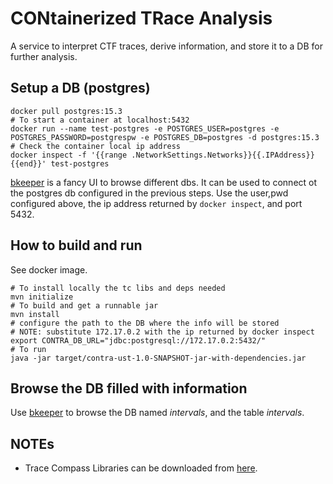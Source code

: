 # CONtainerized TRace Analysis

A service to interpret CTF traces, derive information, and store it to
a DB for further analysis.

## Setup a DB (postgres)

```
docker pull postgres:15.3
# To start a container at localhost:5432
docker run --name test-postgres -e POSTGRES_USER=postgres -e POSTGRES_PASSWORD=postgrespw -e POSTGRES_DB=postgres -d postgres:15.3
# Check the container local ip address
docker inspect -f '{{range .NetworkSettings.Networks}}{{.IPAddress}}{{end}}' test-postgres
```

[bkeeper][bkeeper] is a fancy UI to browse different dbs.
It can be used to connect ot the postgres db configured in the previous
steps. Use the user,pwd configured above, the ip address returned by
```docker inspect```, and port 5432.

## How to build and run

See docker image.

```
# To install locally the tc libs and deps needed
mvn initialize
# To build and get a runnable jar
mvn install
# configure the path to the DB where the info will be stored
# NOTE: substitute 172.17.0.2 with the ip returned by docker inspect
export CONTRA_DB_URL="jdbc:postgresql://172.17.0.2:5432/"
# To run
java -jar target/contra-ust-1.0-SNAPSHOT-jar-with-dependencies.jar
```

## Browse the DB filled with information

Use [bkeeper][bkeeper] to browse the DB named *intervals*, and the
table *intervals*.

## NOTEs

- Trace Compass Libraries can be downloaded from [here][tc-libs].

[tc-libs]:https://download.eclipse.org/tracecompass/stable/repository/plugins/
[bkeeper]:https://github.com/beekeeper-studio/beekeeper-studio
